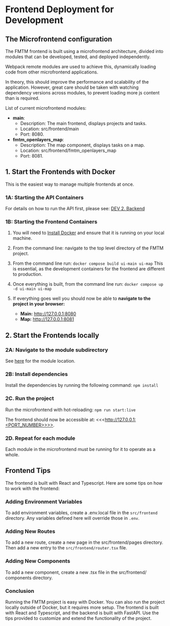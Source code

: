 # Frontend Deployment for Development

## The Microfrontend configuration

The FMTM frontend is built using a microfrontend architecture, divided into modules that can be developed, tested, and deployed independently.

Webpack remote modules are used to achieve this, dynamically loading code from other microfrontend applications.

In theory, this should improve the performance and scalability of the application.
However, great care should be taken with watching dependency versions across modules, to prevent loading more js content than is required.

List of current microfrontend modules:

- **main**:
  - Description: The main frontend, displays projects and tasks.
  - Location: src/frontend/main
  - Port: 8080.
- **fmtm_openlayers_map**:
  - Description: The map component, displays tasks on a map.
  - Location: src/frontend/fmtm_openlayers_map
  - Port: 8081.

## 1. Start the Frontends with Docker

This is the easiest way to manage multiple frontends at once.

### 1A: Starting the API Containers

For details on how to run the API first, please see: [DEV 2. Backend](https://github.com/hotosm/fmtm/wiki/DEV-2.-Backend)

### 1B: Starting the Frontend Containers

1. You will need to [Install Docker](https://docs.docker.com/engine/install/) and ensure that it is running on your local machine.
2. From the command line: navigate to the top level directory of the FMTM project.
3. From the command line run: `docker compose build ui-main ui-map`
   This is essential, as the development containers for the frontend are different to production.
4. Once everything is built, from the command line run: `docker compose up -d ui-main ui-map`

5. If everything goes well you should now be able to **navigate to the project in your browser:**
   - **Main:** <http://127.0.0.1:8080>
   - **Map:** <http://127.0.0.1:8081>

## 2. Start the Frontends locally

### 2A: Navigate to the module subdirectory

See [here](#the-microfrontend-configuration) for the module location.

### 2B: Install dependencies

Install the dependencies by running the following command: `npm install`

### 2C. Run the project

Run the microfrontend with hot-reloading: `npm run start:live`

The frontend should now be accessible at: <<<http://127.0.0.1:<PORT_NUMBER>>>>.

### 2D. Repeat for each module

Each module in the microfrontend must be running for it to operate as a whole.

## Frontend Tips

The frontend is built with React and Typescript. Here are some tips on how to work with the frontend:

### Adding Environment Variables

To add environment variables, create a .env.local file in the `src/frontend`
directory. Any variables defined here will override those in `.env`.

### Adding New Routes

To add a new route, create a new page in the src/frontend/pages
directory. Then add a new entry to the `src/frontend/router.tsx` file.

### Adding New Components

To add a new component, create a new .tsx file in the src/frontend/
components directory.

### Conclusion

Running the FMTM project is easy with Docker. You can also run the
project locally outside of Docker, but it requires more setup. The
frontend is built with React and Typescript, and the backend is built
with FastAPI. Use the tips provided to customize and extend the
functionality of the project.
